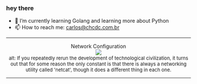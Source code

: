 ### hey there 

- :seedling: I’m currently learning Golang and learning more about Python
- :mailbox: How to reach me: carlos@chcdc.com.br


---


<!-- xkcd -->
<p align="center">Network Configuration</br><img src=https://imgs.xkcd.com/comics/network_configuration.png></br><font size =2>alt: If you repeatedly rerun the development of technological civilization, it turns out that for some reason the only constant is that there is always a networking utility called 'netcat', though it does a different thing in each one.</br></font></p></table></p> 


<!-- xkcd -->
---
